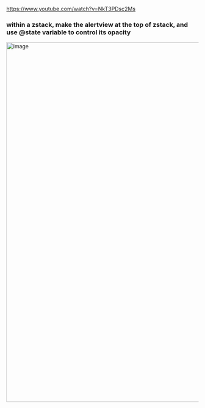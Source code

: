 https://www.youtube.com/watch?v=NkT3PDsc2Ms

### within a zstack, make the alertview at the top of zstack, and use @state variable to control its opacity
<img width="941" alt="image" src="https://github.com/Dingyi-Kang/SwiftUI/assets/81428296/734ef081-46ef-4731-a9f8-6b4734cf63c8">
